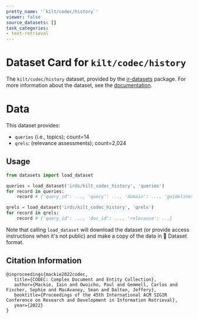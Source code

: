 ```yaml
---
pretty_name: '`kilt/codec/history`'
viewer: false
source_datasets: []
task_categories:
- text-retrieval
---
```


# Dataset Card for `kilt/codec/history`

The `kilt/codec/history` dataset, provided by the [ir-datasets](https://ir-datasets.com/) package.
For more information about the dataset, see the [documentation](https://ir-datasets.com/kilt#kilt/codec/history).

# Data

This dataset provides:
 - `queries` (i.e., topics); count=14
 - `qrels`: (relevance assessments); count=2,024


## Usage

```python
from datasets import load_dataset

queries = load_dataset('irds/kilt_codec_history', 'queries')
for record in queries:
    record # {'query_id': ..., 'query': ..., 'domain': ..., 'guidelines': ...}

qrels = load_dataset('irds/kilt_codec_history', 'qrels')
for record in qrels:
    record # {'query_id': ..., 'doc_id': ..., 'relevance': ...}

```

Note that calling `load_dataset` will download the dataset (or provide access instructions when it's not public) and make a copy of the
data in 🤗 Dataset format.

## Citation Information

```
@inproceedings{mackie2022codec,
   title={CODEC: Complex Document and Entity Collection},
   author={Mackie, Iain and Owoicho, Paul and Gemmell, Carlos and Fischer, Sophie and MacAvaney, Sean and Dalton, Jeffery},
   booktitle={Proceedings of the 45th International ACM SIGIR Conference on Research and Development in Information Retrieval},
   year={2022}
}
```
